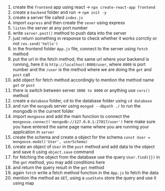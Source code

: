 1. create the `frontend` app using react -> `npx create-react-app frontend`
2. create a `backend` folder and run -> `npm init -y` 
3. create a server file called `index.js`
4. import `express` and then create the `sever` using express
5. `listen` the server at any port number
6. write `server.post()` method to push data into the server
7. just return something in response to check whether it works corrctly or not `res.send('hello')`
8. in the frontend folder `App.js` file, connect to the server using `fetch` method
9. put the url in the fetch method, the same url where your backend is running, here it is `http://localhost:8000/user`, where `8000` is port number and the `/user` is the method where we are doing the `get` and `post` call
10. add object for fetch method accordingly to mention the method name `get` or `post`
11. there is switch between server `3000 to 8000` or anything use `cors()` method
12. create a `database` folder, cd to the database folder using `cd database`
13. and run the `mongodb` server using `mongod --dbpath ./` to run the mongodb in the current folder
14. import `mongoose` and add the main function to connect the `mongoose.connect('mongodb://127.0.0.1:27017/user')` here make sure you have entered the same page name where you are running your application in `server`
15. create the schema and create a object for the schema `const User = mongoose.model('User', userSchema)` 
16. create an object of `User` in the `post` method and add data to the object and save it using `object.save` command
17. for fetching the object from the database use the query `User.find({})` in the `get` method, you may add conditions here
18. and return the query result in the `get` method
19. again `fetch` write a fetch method function in the `App.js` to fetch the data
20. mention the method as `GET`, using a `useState` store the query and use it using map 
